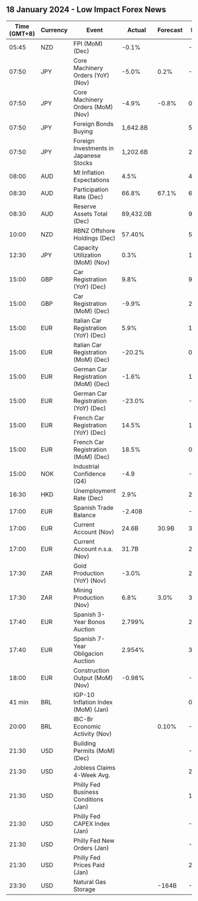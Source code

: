 ## 18 January 2024 - Low Impact Forex News

| Time (GMT+8) | Currency | Event | Actual | Forecast | Previous |
|------|----------|-------|--------|----------|----------|
| 05:45 | NZD | FPI (MoM) (Dec) | -0.1% |  | -0.2% |
| 07:50 | JPY | Core Machinery Orders (YoY) (Nov) | -5.0% | 0.2% | -2.2% |
| 07:50 | JPY | Core Machinery Orders (MoM) (Nov) | -4.9% | -0.8% | 0.7% |
| 07:50 | JPY | Foreign Bonds Buying | 1,642.8B |  | 545.2B |
| 07:50 | JPY | Foreign Investments in Japanese Stocks | 1,202.6B |  | 296.8B |
| 08:00 | AUD | MI Inflation Expectations | 4.5% |  | 4.5% |
| 08:30 | AUD | Participation Rate (Dec) | 66.8% | 67.1% | 67.3% |
| 08:30 | AUD | Reserve Assets Total (Dec) | 89,432.0B |  | 91,918.0B |
| 10:00 | NZD | RBNZ Offshore Holdings (Dec) | 57.40% |  | 56.80% |
| 12:30 | JPY | Capacity Utilization (MoM) (Nov) | 0.3% |  | 1.5% |
| 15:00 | GBP | Car Registration (YoY) (Dec) | 9.8% |  | 9.5% |
| 15:00 | GBP | Car Registration (MoM) (Dec) | -9.9% |  | 2.0% |
| 15:00 | EUR | Italian Car Registration (YoY) (Dec) | 5.9% |  | 16.2% |
| 15:00 | EUR | Italian Car Registration (MoM) (Dec) | -20.2% |  | 0.1% |
| 15:00 | EUR | German Car Registration (MoM) (Dec) | -1.6% |  | 12.2% |
| 15:00 | EUR | German Car Registration (YoY) (Dec) | -23.0% |  | -5.7% |
| 15:00 | EUR | French Car Registration (YoY) (Dec) | 14.5% |  | 14.0% |
| 15:00 | EUR | French Car Registration (MoM) (Dec) | 18.5% |  | 0.2% |
| 15:00 | NOK | Industrial Confidence (Q4) | -4.9 |  | -2.5 |
| 16:30 | HKD | Unemployment Rate (Dec) | 2.9% |  | 2.9% |
| 17:00 | EUR | Spanish Trade Balance | -2.40B |  | -5.10B |
| 17:00 | EUR | Current Account (Nov) | 24.6B | 30.9B | 32.3B |
| 17:00 | EUR | Current Account n.s.a. (Nov) | 31.7B |  | 28.4B |
| 17:30 | ZAR | Gold Production (YoY) (Nov) | -3.0% |  | 2.2% |
| 17:30 | ZAR | Mining Production (Nov) | 6.8% | 3.0% | 3.6% |
| 17:40 | EUR | Spanish 3-Year Bonos Auction | 2.799% |  | 2.582% |
| 17:40 | EUR | Spanish 7-Year Obligacion Auction | 2.954% |  | 3.680% |
| 18:00 | EUR | Construction Output (MoM) (Nov) | -0.98% |  | -0.71% |
| 41 min | BRL | IGP-10 Inflation Index (MoM) (Jan) |  |  | 0.6% |
| 20:00 | BRL | IBC-Br Economic Activity (Nov) |  | 0.10% | -0.06% |
| 21:30 | USD | Building Permits (MoM) (Dec) |  |  | -2.1% |
| 21:30 | USD | Jobless Claims 4-Week Avg. |  |  | 207.75K |
| 21:30 | USD | Philly Fed Business Conditions (Jan) |  |  | 12.1 |
| 21:30 | USD | Philly Fed CAPEX Index (Jan) |  |  | -7.50 |
| 21:30 | USD | Philly Fed New Orders (Jan) |  |  | -25.6 |
| 21:30 | USD | Philly Fed Prices Paid (Jan) |  |  | 25.10 |
| 23:30 | USD | Natural Gas Storage |  | -164B | -140B |
